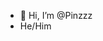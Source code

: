 - 👋 Hi, I’m @Pinzzz
- He/Him

<!---
Pinzzz/Pinzzz is a ✨ special ✨ repository because its `README.md` (this file) appears on your GitHub profile.
You can click the Preview link to take a look at your changes.
--->
